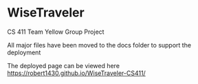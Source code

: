 # WiseTraveler

CS 411 Team Yellow Group Project

All major files have been moved to the docs folder to support the deployment

The deployed page can be viewed here https://robert1430.github.io/WiseTraveler-CS411/
